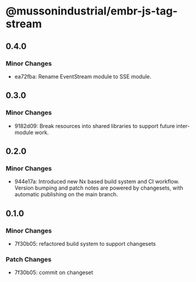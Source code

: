 # @mussonindustrial/embr-js-tag-stream

## 0.4.0

### Minor Changes

- ea72fba: Rename EventStream module to SSE module.

## 0.3.0

### Minor Changes

- 9182d09: Break resources into shared libraries to support future inter-module work.

## 0.2.0

### Minor Changes

- 944e17a: Introduced new Nx based build system and CI workflow. Version bumping and patch notes are powered by changesets, with automatic publishing on the main branch.

## 0.1.0

### Minor Changes

- 7f30b05: refactored build system to support changesets

### Patch Changes

- 7f30b05: commit on changeset
